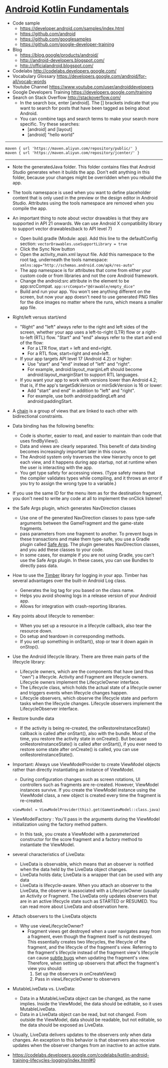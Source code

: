 # [Android Kotlin Fundamentals](https://developer.android.com/courses/kotlin-android-fundamentals/overview)
- Code sample
    - https://developer.android.com/samples/index.html
    - https://github.com/android
    - https://github.com/googlesamples
    - https://github.com/google-developer-training
- Blog
    - https://blog.google/products/android/
    - http://android-developers.blogspot.com/
    - http://officialandroid.blogspot.com/
- Codelabs http://codelabs.developers.google.com/
- Vocabulary Glossary https://developers.google.com/android/for-all/vocab-words
- Youtube Channel https://www.youtube.com/user/androiddevelopers
- Google Developers Training https://developers.google.com/training
- Search on Stack Overflow http://stackoverflow.com/
    - In the search box, enter [android]. The [] brackets indicate that you want to search for posts that have been tagged as being about Android.
    - You can combine tags and search terms to make your search more specific. Try these searches:
        - [android] and [layout]
        - [android] "hello world"
----
```
maven { url 'https://maven.aliyun.com/repository/public/' }
maven { url 'https://maven.aliyun.com/repository/jcenter/' }
```
----
- Note the generatedJava folder. This folder contains files that Android Studio generates when it builds the app. Don't edit anything in this folder, because your changes might be overridden when you rebuild the app.
- The tools namespace is used when you want to define placeholder content that is only used in the preview or the design editor in Android Studio. Attributes using the tools namespace are removed when you compile the app.
- An important thing to note about vector drawables is that they are supported in API 21 onwards. We can use Android X compatibility library to support vector drawables(back to API level 7)
    - Open build.gradle (Module: app). Add this line to the defaultConfig section:
    ``` vectorDrawables.useSupportLibrary = true ```
    - Click the Sync Now button
    - Open the activity_main.xml layout file. Add this namespace to the root <LinearLayout> tag, underneath the tools namespace:
    ```xmlns:app="http://schemas.android.com/apk/res-auto"```
    - The app namespace is for attributes that come from either your custom code or from libraries and not the core Android framework.
    - Change the android:src attribute in the <ImageView> element to be app:srcCompat.
    ```app:srcCompat="@drawable/empty_dice"```
    - Build and run your app. You won't see anything different on the screen, but now your app doesn't need to use generated PNG files for the dice images no matter where the runs, which means a smaller app file.
- Right/left versus start/end
    - "Right" and "left" always refer to the right and left sides of the screen, whether your app uses a left-to-right (LTR) flow or a right-to-left (RTL) flow. "Start" and "end" always refer to the start and end of the flow:
        - For a LTR flow, start = left and end=right.
        - For a RTL flow, start=right and end=left.
    - If your app targets API level 17 (Android 4.2) or higher:
        - Use "start" and "end" instead of "left" and "right".
        - For example, android:layout_marginLeft should become android:layout_marginStart to support RTL languages.
    - If you want your app to work with versions lower than Android 4.2; that is, if the app's targetSdkVersion or minSdkVersion is 16 or lower:
        - Add "start" and end" in addition to "left" and "right".
        - For example, use both android:paddingLeft and android:paddingStart.
- A [chain](https://developer.android.com/training/constraint-layout/#constrain-chain) is a group of views that are linked to each other with bidirectional constraints.
- Data binding has the following benefits:
    - Code is shorter, easier to read, and easier to maintain than code that uses findByView().
    - Data and views are clearly separated. This benefit of data binding becomes increasingly important later in this course.
    - The Android system only traverses the view hierarchy once to get each view, and it happens during app startup, not at runtime when the user is interacting with the app.
    - You get type safety for accessing views. (Type safety means that the compiler validates types while compiling, and it throws an error if you try to assign the wrong type to a variable.)
- If you use the same ID for the menu item as for the destination fragment, you don't need to write any code at all to implement the onClick listener!
- the Safe Args plugin, which generates NavDirection classes
    - Use one of the generated NavDirection classes to pass type-safe arguments between the GameFragment and the game-state fragments.
    - pass parameters from one fragment to another. To prevent bugs in these transactions and make them type-safe, you use a Gradle plugin called [Safe Args](https://developer.android.com/topic/libraries/architecture/navigation/navigation-pass-data#Safe-args). The plugin generates NavDirection classes, and you add these classes to your code.
    - In some cases, for example if you are not using Gradle, you can't use the Safe Args plugin. In these cases, you can use Bundles to directly pass data.
- How to use the [Timber](https://github.com/JakeWharton/timber) library for logging in your app. Timber has several advantages over the built-in Android Log class. 
    - Generates the log tag for you based on the class name.
    - Helps you avoid showing logs in a release version of your Android app.
    - Allows for integration with crash-reporting libraries.
- Key points about lifecycle to remember:
    - When you set up a resource in a lifecycle callback, also tear the resource down.
    - Do setup and teardown in corresponding methods.
    - If you set up something in onStart(), stop or tear it down again in onStop().
- Use the Android lifecycle library. There are three main parts of the lifecycle library:
    - Lifecycle owners, which are the components that have (and thus "own") a lifecycle. Activity and Fragment are lifecycle owners. Lifecycle owners implement the LifecycleOwner interface.
    - The Lifecycle class, which holds the actual state of a lifecycle owner and triggers events when lifecycle changes happen.
    - Lifecycle observers, which observe the lifecycle state and perform tasks when the lifecycle changes. Lifecycle observers implement the LifecycleObserver interface.
- Restore bundle data
    - If the activity is being re-created, the onRestoreInstanceState() callback is called after onStart(), also with the bundle. Most of the time, you restore the activity state in onCreate(). But because onRestoreInstanceState() is called after onStart(), if you ever need to restore some state after onCreate() is called, you can use onRestoreInstanceState().
- Important: Always use ViewModelProvider to create ViewModel objects rather than directly instantiating an instance of ViewModel.
    - During configuration changes such as screen rotations, UI controllers such as fragments are re-created. However, ViewModel instances survive. If you create the ViewModel instance using the ViewModel class, a new object is created every time the fragment is re-created. 
    ```
    viewModel = ViewModelProvider(this).get(GameViewModel::class.java)
    ```
- ViewModelFactory : You'll pass in the arguments during the ViewModel initialization using the factory method pattern.
    - In this task, you create a ViewModel with a parameterized constructor for the score fragment and a factory method to instantiate the ViewModel.
- several characteristics of LiveData:
    - LiveData is observable, which means that an observer is notified when the data held by the LiveData object changes.
    - LiveData holds data; LiveData is a wrapper that can be used with any data
    - LiveData is lifecycle-aware. When you attach an observer to the LiveData, the observer is associated with a LifecycleOwner (usually an Activity or Fragment. The LiveData only updates observers that are in an active lifecycle state such as STARTED or RESUMED. You can read more about LiveData and observation here.
- Attach observers to the LiveData objects
    - Why use viewLifecycleOwner?
        - Fragment views get destroyed when a user navigates away from a fragment, even though the fragment itself is not destroyed. This essentially creates two lifecycles, the lifecycle of the fragment, and the lifecycle of the fragment's view. Referring to the fragment's lifecycle instead of the fragment view's lifecycle can cause [subtle bugs](https://www.youtube.com/watch?v=pErTyQpA390&feature=youtu.be&t=349) when updating the fragment's view. Therefore, when setting up observers that affect the fragment's view you should:
            1. Set up the observers in onCreateView()
            2. Pass in viewLifecycleOwner to observers
- MutableLiveData vs. LiveData:
    - Data in a MutableLiveData object can be changed, as the name implies. Inside the ViewModel, the data should be editable, so it uses MutableLiveData.
    - Data in a LiveData object can be read, but not changed. From outside the ViewModel, data should be readable, but not editable, so the data should be exposed as LiveData.
- Usually, LiveData delivers updates to the observers only when data changes. An exception to this behavior is that observers also receive updates when the observer changes from an inactive to an active state.



- https://codelabs.developers.google.com/codelabs/kotlin-android-training-lifecycles-logging/index.html#0